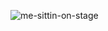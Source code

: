![me-sittin-on-stage](https://github.com/danielmerritt001/danielmerritt001/assets/121991938/c4bc4668-94d7-4ad2-810f-a4bbd335c4be)

<!--
**danielmerritt001/danielmerritt001** is a ✨ _special_ ✨ repository because its `README.md` (this file) appears on your GitHub profile.

Here are some ideas to get you started:

- 🔭 I’m currently working on ...
- 🌱 I’m currently learning ...
- 👯 I’m looking to collaborate on ...
- 🤔 I’m looking for help with ...
- 💬 Ask me about ...
- 📫 How to reach me: ...
- 😄 Pronouns: ...
- ⚡ Fun fact: ...
-->





